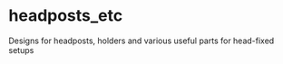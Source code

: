 headposts_etc
=============

Designs for headposts, holders and various useful parts for head-fixed setups
